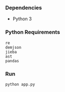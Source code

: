 
### Dependencies
* Python 3
### Python Requirements
```
re
demjson
jieba
ast
pandas
```

### Run
```
python app.py
```

